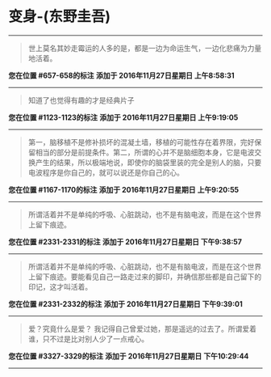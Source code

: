 # 变身-(东野圭吾)

---

> 世上莫名其妙走霉运的人多的是，都是一边为命运生气，一边化悲痛为力量地活着。

**您在位置 #657-658的标注** **添加于 2016年11月27日星期日 上午8:58:31**

---

> 知道了也觉得有趣的才是经典片子

**您在位置 #1123-1123的标注** **添加于 2016年11月27日星期日 上午9:19:05**

---

> 第一，脑移植不是修补损坏的混凝土墙，移植的可能性存在着界限，完好保留相当的部分是前提条件。第二，所谓的心并不是脑细胞本身，它是电波交换产生的结果，所以极端地说，即使你的脑袋里装的完全是别人的脑，只要电波程序是你自己的，就可以说还是你自己的心。

**您在位置 #1167-1170的标注** **添加于 2016年11月27日星期日 上午9:20:55**

---

> 所谓活着并不是单纯的呼吸、心脏跳动，也不是有脑电波，而是在这个世界上留下痕迹。

**您在位置 #2331-2331的标注** **添加于 2016年11月27日星期日 下午9:38:57**

---

> 所谓活着并不是单纯的呼吸、心脏跳动，也不是有脑电波，而是在这个世界上留下痕迹。要能看见自己一路走过来的脚印，并确信那些都是自己留下的印记，这才叫活着。

**您在位置 #2331-2332的标注** **添加于 2016年11月27日星期日 下午9:39:01**

---

> 爱？究竟什么是爱？ 我记得自己曾爱过她，那是遥远的过去了。所谓爱着谁，只不过是比对别人少了一点戒心。

**您在位置 #3327-3329的标注** **添加于 2016年11月27日星期日 下午10:29:44**

---


